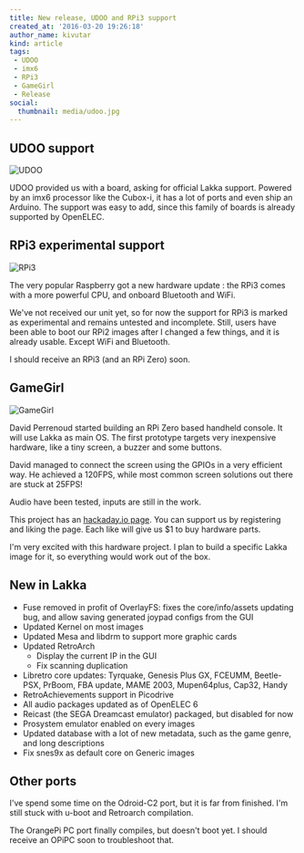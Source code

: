 ```yaml
---
title: New release, UDOO and RPi3 support
created_at: '2016-03-20 19:26:18'
author_name: kivutar
kind: article
tags:
 - UDOO
 - imx6
 - RPi3
 - GameGirl
 - Release
social:
  thumbnail: media/udoo.jpg
---
```


## UDOO support

![UDOO](media/udoo.jpg)

UDOO provided us with a board, asking for official Lakka support. Powered by an imx6 processor like the Cubox-i, it has a lot of ports and even ship an Arduino. The support was easy to add, since this family of boards is already supported by OpenELEC.

## RPi3 experimental support

![RPi3](media/rpi3.png)

The very popular Raspberry got a new hardware update : the RPi3 comes with a more powerful CPU, and onboard Bluetooth and WiFi.

We've not received our unit yet, so for now the support for RPi3 is marked as experimental and remains untested and incomplete. Still, users have been able to boot our RPi2 images after I changed a few things, and it is already usable. Except WiFi and Bluetooth.

I should receive an RPi3 (and an RPi Zero) soon.

## GameGirl

![GameGirl](media/gamegirl.jpg)

David Perrenoud started building an RPi Zero based handheld console. It will use Lakka as main OS. The first prototype targets very inexpensive hardware, like a tiny screen, a buzzer and some buttons.

David managed to connect the screen using the GPIOs in a very efficient way. He achieved a 120FPS, while most common screen solutions out there are stuck at 25FPS!

Audio have been tested, inputs are still in the work.

This project has an [hackaday.io page](https://hackaday.io/project/10207-gamegirl-the-retro-console-done-right). You can support us by registering and liking the page. Each like will give us $1 to buy hardware parts.

I'm very excited with this hardware project. I plan to build a specific Lakka image for it, so everything would work out of the box.

## New in Lakka

 * Fuse removed in profit of OverlayFS: fixes the core/info/assets updating bug, and allow saving generated joypad configs from the GUI
 * Updated Kernel on most images
 * Updated Mesa and libdrm to support more graphic cards
 * Updated RetroArch
   * Display the current IP in the GUI 
   * Fix scanning duplication
 * Libretro core updates: Tyrquake, Genesis Plus GX, FCEUMM, Beetle-PSX, PrBoom, FBA update, MAME 2003, Mupen64plus, Cap32, Handy
 * RetroAchievements support in Picodrive
 * All audio packages updated as of OpenELEC 6
 * Reicast (the SEGA Dreamcast emulator) packaged, but disabled for now
 * Prosystem emulator enabled on every images
 * Updated database with a lot of new metadata, such as the game genre, and long descriptions
 * Fix snes9x as default core on Generic images

## Other ports

I've spend some time on the Odroid-C2 port, but it is far from finished. I'm still stuck with u-boot and Retroarch compilation.

The OrangePi PC port finally compiles, but doesn't boot yet. I should receive an OPiPC soon to troubleshoot that.
